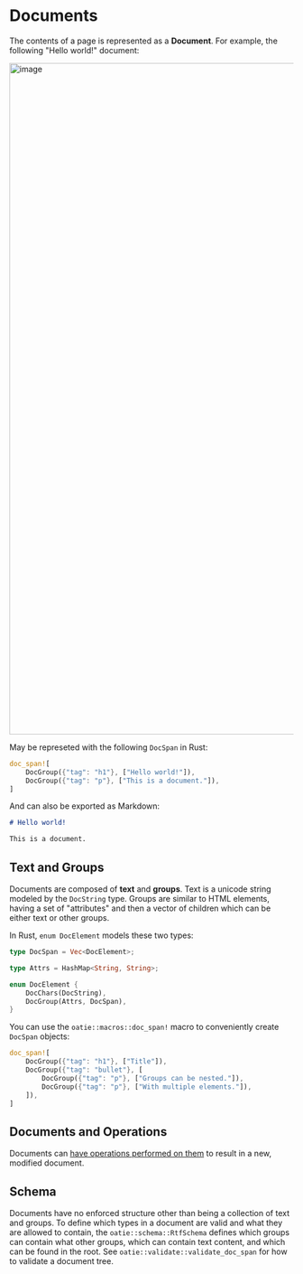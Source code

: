 # Documents

The contents of a page is represented as a **Document**. For example, the following "Hello world!" document:

<img width="1189" alt="image" src="https://user-images.githubusercontent.com/80639/50059231-1737f500-0152-11e9-8704-d133d6b19e66.png">

May be represeted with the following `DocSpan` in Rust:

```rust
doc_span![
    DocGroup({"tag": "h1"}, ["Hello world!"]),
    DocGroup({"tag": "p"}, ["This is a document."]),
]
```

And can also be exported as Markdown:

```markdown
# Hello world!

This is a document.
```

## Text and Groups

Documents are composed of **text** and **groups**. Text is a unicode string modeled by the `DocString` type. Groups are similar to HTML elements, having a set of "attributes" and then a vector of children which can be either text or other groups.

In Rust, `enum DocElement` models these two types:

```rust
type DocSpan = Vec<DocElement>;

type Attrs = HashMap<String, String>;

enum DocElement {
    DocChars(DocString),
    DocGroup(Attrs, DocSpan),
}
```

You can use the `oatie::macros::doc_span!` macro to conveniently create `DocSpan` objects:

```rust
doc_span![
    DocGroup({"tag": "h1"}, ["Title"]),
    DocGroup({"tag": "bullet"}, [
        DocGroup({"tag": "p"}, ["Groups can be nested."]),
        DocGroup({"tag": "p"}, ["With multiple elements."]),
    ]),
]
```

## Documents and Operations

Documents can [have operations performed on them](working-with-operations.html) to result in a new, modified document.

## Schema

Documents have no enforced structure other than being a collection of text and groups. To define which types in a document are valid and what they are allowed to contain, the `oatie::schema::RtfSchema` defines which groups can contain what other groups, which can contain text content, and which can be found in the root. See `oatie::validate::validate_doc_span` for how to validate a document tree.
